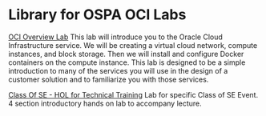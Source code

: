 # Library for OSPA OCI Labs

[OCI Overview Lab](./oci-overview/OCI_Overview_HOL.md)
This lab will introduce you to the Oracle Cloud Infrastructure service.  We will be creating a virtual cloud network, compute instances, and block storage.  Then we will install and configure Docker containers on the compute instance.   This lab is designed to be a simple introduction to many of the services you will use in the design of a customer solution and to familiarize you with those services.

[Class Of SE - HOL for Technical Training](./Class-Of-HOL-01/README.md)
Lab for specific Class of SE Event.  4 section introductory hands on lab to accompany lecture.

